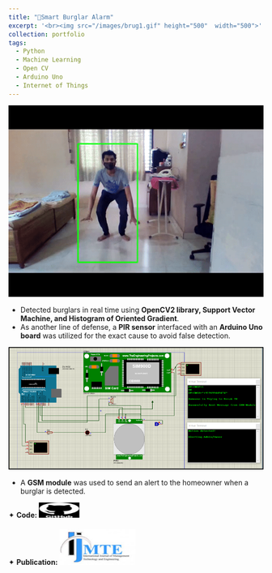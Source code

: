 ```yaml
---
title: "🦹Smart Burglar Alarm"
excerpt: '<br><img src="/images/brug1.gif" height="500"  width="500">'
collection: portfolio
tags: 
  - Python
  - Machine Learning
  - Open CV
  - Arduino Uno
  - Internet of Things
---
```


<img src="/images/brug2.gif" style="cursor: crosshair;">

* Detected burglars in real time using **OpenCV2 library, Support Vector Machine, and Histogram of Oriented Gradient**.
* As another line of defense, a **PIR sensor** interfaced with an **Arduino Uno board** was utilized for the exact cause to avoid false detection.

<img src="/images/sudam.png" style="cursor: crosshair;">
  
* A **GSM module** was used to send an alert to the homeowner when a burglar is detected.

<div class="flexcontainer">
  <div>
        <span>✦ <strong>Code:</strong></span> <a href="https://github.com/SudarshanaSRao/Python-and-its-applications-in-ML/tree/Human-detection" target="_blank" onclick="trackOutboundLink(this);">
      <img class="pulse" height="30px" src="/images/github-logo-git-hub-icon-with-text-on-white-and-black-background-free-vector.jpg" width="80px">
    </a>
  </div>
</div>
  
<div class="flexcontainer">
  <div>
        <span>✦ <strong>Publication:</strong></span> <a href="https://www.ijamtes.org/VOL-11-ISSUE-7-2021/" target="_blank" onclick="trackOutboundLink(this);">
      <img class="pulse" height="70px" src="/images/Down_ijmte.jpeg" width="150px">
    </a>
  </div>
</div>
<style>
  .flexcontainer {
    display: flex;
    align-items: center;
    margin-bottom: 20px; /* Adjust the value as needed */
  }
@keyframes pulse {
  0% {
    transform: scale(1);
  }
  50% {
    transform: scale(1.05);
  }
  100% {
    transform: scale(1);
  }
}
.pulse {
  animation: pulse 2s infinite ease-in-out;
}
</style>

<!-- This is an item in your portfolio. It can be have images or nice text. If you name the file .md, it will be parsed as markdown. If you name the file .html, it will be parsed as HTML.  -->
